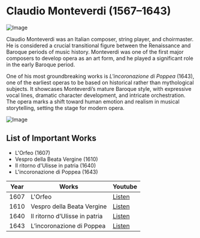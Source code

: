 # Claudio Monteverdi (1567–1643)

![Image](https://github.com/user-attachments/assets/79a95838-9e7e-4822-9bb6-3ba4ceb378ed)

Claudio Monteverdi was an Italian composer, string player, and choirmaster. He is considered a crucial transitional figure between the Renaissance and Baroque periods of music history. Monteverdi was one of the first major composers to develop opera as an art form, and he played a significant role in the early Baroque period.

 One of his most groundbreaking works is *L'incoronazione di Poppea* (1643), one of the earliest operas to be based on historical rather than mythological subjects. It showcases Monteverdi’s mature Baroque style, with expressive vocal lines, dramatic character development, and intricate orchestration. The opera marks a shift toward human emotion and realism in musical storytelling, setting the stage for modern opera.

![Image](https://github.com/user-attachments/assets/d7a45b01-3cc2-4801-8d08-1b17339553ec)

## List of Important Works
- L'Orfeo (1607)
- Vespro della Beata Vergine (1610)
- Il ritorno d'Ulisse in patria (1640)
- L'incoronazione di Poppea (1643)

| Year | Works                                | Youtube |
| ---- | ------------------------------------ | ------- |
| 1607 | L'Orfeo                              | [Listen](https://youtu.be/jUep3sqe35o?si=yzu6o-rpWx3ey4NS) |
| 1610 | Vespro della Beata Vergine           | [Listen](https://youtu.be/0FXECUmqBxQ?si=cjS_KCc0jyB3pUlo) |
| 1640 | Il ritorno d’Ulisse in patria        | [Listen](https://youtu.be/zunvtJBkS9E?si=lhIyxi8dcfNJl3fo) |
| 1643 | L’incoronazione di Poppea            | [Listen](https://youtu.be/MGRQhiaLTI8?si=_ZxFxaeMnOzhIuLp) |
